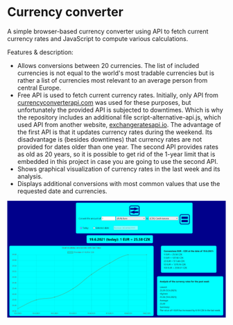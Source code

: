 # Currency converter
 A simple browser-based currency converter using API to fetch current currency rates and JavaScript to compute various calculations.
 
 Features & description:
 - Allows conversions between 20 currencies. The list of included currencies is not equal to the world's most tradable currencies but is rather a list of currencies most relevant to an average person from central Europe.
 - Free API is used to fetch current currency rates. Initially, only API from [currencyconverterapi.com](https://www.currencyconverterapi.com/) was used for these purposes, but unfortunately the provided API is subjected to downtimes. Which is why the repository includes an additional file script-alternative-api.js, which used API from another website, [exchangeratesapi.io](https://www.exchangeratesapi.io/). The advantage of the first API is that it updates currency rates during the weekend. Its disadvantage is (besides downtimes) that currency rates are not provided for dates older than one year. The second API provides rates as old as 20 years, so it is possible to get rid of the 1-year limit that is embedded in this project in case you are going to use the second API.
 - Shows graphical visualization of currency rates in the last week and its analysis.
 - Displays additional conversions with most common values that use the requested date and currencies.

 ![Graphical overview of the converter](./images/Currency-converter.png)
